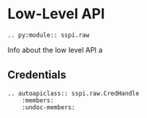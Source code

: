# Low-Level API

```{eval-rst}
.. py:module:: sspi.raw
```

Info about the low level API a

## Credentials

```{eval-rst}
.. autoapiclass:: sspi.raw.CredHandle
    :members:
    :undoc-members:
```

